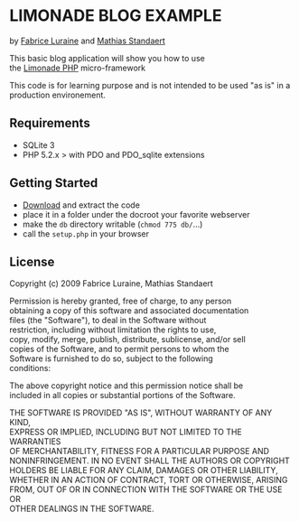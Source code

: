 # LIMONADE BLOG EXAMPLE #

by [Fabrice Luraine](http://github.com/sofadesign/) and [Mathias Standaert](http://github.com/organicweb/)
                                                                         
                                                        
This basic blog application will show you how to use                     
the [Limonade PHP](http://limonade-php.github.com/) micro-framework  
                                                                         
This code is for learning purpose and is not intended to be used "as is" 
in a production environement.                                            

## Requirements ##

* SQLite 3
* PHP 5.2.x > with PDO and PDO_sqlite extensions
                                                                         
## Getting Started ##

* [Download](http://github.com/sofadesign/limonade-blog-example/zipball/master) and extract the code
* place it in a folder under the docroot your favorite webserver
* make the `db` directory writable (`chmod 775 db/`...)
* call the `setup.php` in your browser

                                                                         
## License ##
                                                                         
Copyright (c) 2009 Fabrice Luraine, Mathias Standaert                    
                                                                         
Permission is hereby granted, free of charge, to any person              
obtaining a copy of this software and associated documentation           
files (the "Software"), to deal in the Software without                  
restriction, including without limitation the rights to use,             
copy, modify, merge, publish, distribute, sublicense, and/or sell        
copies of the Software, and to permit persons to whom the                
Software is furnished to do so, subject to the following                 
conditions:                                                              
                                                                         
The above copyright notice and this permission notice shall be           
included in all copies or substantial portions of the Software.          
                                                                         
THE SOFTWARE IS PROVIDED "AS IS", WITHOUT WARRANTY OF ANY KIND,          
EXPRESS OR IMPLIED, INCLUDING BUT NOT LIMITED TO THE WARRANTIES          
OF MERCHANTABILITY, FITNESS FOR A PARTICULAR PURPOSE AND                 
NONINFRINGEMENT. IN NO EVENT SHALL THE AUTHORS OR COPYRIGHT              
HOLDERS BE LIABLE FOR ANY CLAIM, DAMAGES OR OTHER LIABILITY,             
WHETHER IN AN ACTION OF CONTRACT, TORT OR OTHERWISE, ARISING             
FROM, OUT OF OR IN CONNECTION WITH THE SOFTWARE OR THE USE OR            
OTHER DEALINGS IN THE SOFTWARE.
